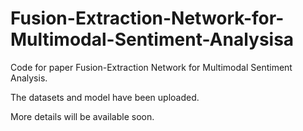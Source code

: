 # Fusion-Extraction-Network-for-Multimodal-Sentiment-Analysisa
Code for paper Fusion-Extraction Network for Multimodal Sentiment Analysis.

The datasets and model have been uploaded. 

More details will be available soon. 
